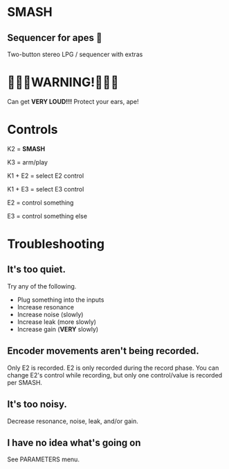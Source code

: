# SMASH

## Sequencer for apes 🍌

Two-button stereo LPG / sequencer with extras

# 🙉🙉🙉WARNING!🙉🙉🙉

Can get **VERY LOUD!!!** Protect your ears, ape!

# Controls

K2 = **SMASH**

K3 = arm/play

K1 + E2 = select E2 control

K1 + E3 = select E3 control

E2 = control something

E3 = control something else

# Troubleshooting

## It's too quiet.
Try any of the following.
- Plug something into the inputs
- Increase resonance 
- Increase noise (slowly)
- Increase leak (more slowly)
- Increase gain (**VERY** slowly)

## Encoder movements aren't being recorded.
Only E2 is recorded. 
E2 is only recorded during the record phase. 
You can change E2's control while recording, but only one control/value is recorded per SMASH.

## It's too noisy.
Decrease resonance, noise, leak, and/or gain.

## I have no idea what's going on
See PARAMETERS menu. 
